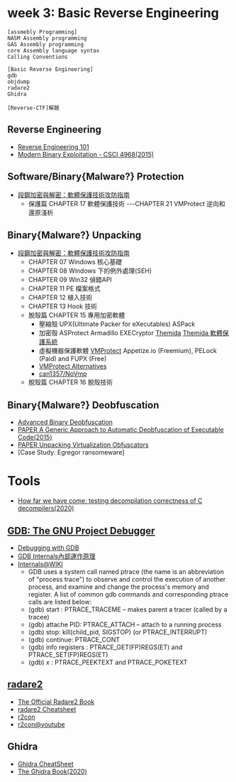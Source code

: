 # week 3: Basic Reverse Engineering
```
[assmebly Programming]
NASM Assembly programming
GAS Assembly programming
core Assembly language syntax
Calling Conventions

[Basic Reverse Engineering]
gdb
objdump
radare2
Ghidra

[Reverse-CTF]解題
```

## Reverse Engineering
- [Reverse Engineering 101](https://malwareunicorn.org/workshops/re101.html#0)
- [Modern Binary Exploitation - CSCI 4968(2015)](https://github.com/RPISEC/MBE)

## Software/Binary{Malware?} Protection
- [段鋼加密與解密：軟體保護技術攻防指南](https://www.tenlong.com.tw/products/9789865004309)
  - 保護篇 CHAPTER 17 軟體保護技術 ---CHAPTER 21 VMProtect 逆向和還原淺析

## Binary{Malware?} Unpacking
- [段鋼加密與解密：軟體保護技術攻防指南](https://www.tenlong.com.tw/products/9789865004309)
  - CHAPTER 07 Windows 核心基礎
  - CHAPTER 08 Windows 下的例外處理(SEH) 
  - CHAPTER 09 Win32 偵錯API
  - CHAPTER 11 PE 檔案格式
  - CHAPTER 12 植入技術
  - CHAPTER 13 Hook 技術
  - 脫殼篇 CHAPTER 15 專用加密軟體
    - 壓縮殼 UPX(Ultimate Packer for eXecutables)  ASPack 
    - 加密殼 ASProtect  Armadillo EXECryptor  [Themida](https://www.oreans.com/Themida.php) [Themida 軟體保護系統](https://www.accesssoft.com.tw/products/themida)
    - 虛擬機器保護軟體 [VMProtect](https://vmpsoft.com/)  Appetize.io (Freemium), PELock (Paid) and FUPX (Free)
    - [VMProtect Alternatives](https://alternativeto.net/software/vmprotect/?p=2)
    - [can1357/NoVmp](https://github.com/can1357/NoVmp)
  - 脫殼篇 CHAPTER 16 脫殼技術

## Binary{Malware?} Deobfuscation
- [Advanced Binary Deobfuscation](https://github.com/malrev/ABD)
- [PAPER A Generic Approach to Automatic Deobfuscation of Executable Code(2015)](https://ieeexplore.ieee.org/stamp/stamp.jsp?tp=&arnumber=7163054)
- [PAPER Unpacking Virtualization Obfuscators](https://www.usenix.org/legacy/event/woot09/tech/full_papers/rolles.pdf)
- [Case Study: Egregor ransomeware]

# Tools
- [How far we have come: testing decompilation correctness of C decompilers(2020)](https://dl.acm.org/doi/pdf/10.1145/3395363.3397370)


## [GDB: The GNU Project Debugger](https://www.gnu.org/software/gdb/)

- [Debugging with GDB](https://sourceware.org/gdb/current/onlinedocs/gdb/)
- [GDB Internals內部運作原理](https://sourceware.org/gdb/wiki/Internals)
- [Internals@WIKI](https://en.wikipedia.org/wiki/GNU_Debugger)
   - GDB uses a system call named ptrace (the name is an abbreviation of "process trace") to observe and control the execution of another process, and examine and change the process's memory and register. A list of common gdb commands and corresponding ptrace calls are listed below:
   - (gdb) start : PTRACE_TRACEME – makes parent a tracer (called by a tracee)
   - (gdb) attache PID: PTRACE_ATTACH – attach to a running process
   - (gdb) stop: kill(child_pid, SIGSTOP) (or PTRACE_INTERRUPT)
   - (gdb) continue: PTRACE_CONT
   - (gdb) info registers : PTRACE_GET(FP)REGS(ET) and PTRACE_SET(FP)REGS(ET)
   - (gdb) x : PTRACE_PEEKTEXT and PTRACE_POKETEXT

## [radare2](https://en.wikipedia.org/wiki/Radare2)
- [The Official Radare2 Book](https://book.rada.re/index.html)
- [radare2 Cheatsheet](https://scoding.de/uploads/r2_cs.pdf)
- [r2con](https://rada.re/con/)
- [r2con@youtube](https://www.youtube.com/c/r2con)

## Ghidra
- [Ghidra CheatSheet](https://ghidra-sre.org/CheatSheet.html)
- [The Ghidra Book(2020)](https://nostarch.com/GhidraBook)

